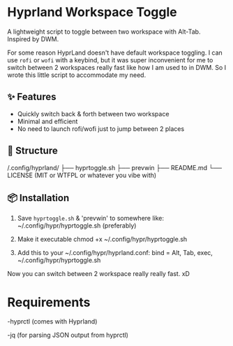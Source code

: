 # Hyprland Workspace Toggle

A lightweight script to toggle between two workspace with Alt-Tab.  
Inspired by DWM.

For some reason HyprLand doesn't have default workspace toggling. I can use `rofi` or `wofi` with a keybind, but it was super inconvenient for me to switch between 2 
workspaces really fast like how I am used to in DWM. So I wrote this little script to accommodate my need.

## ✨ Features

- Quickly switch back & forth between two workspace
- Minimal and efficient
- No need to launch rofi/wofi just to jump between 2 places

## 📁 Structure
/.config/hyprland/
├── hyprtoggle.sh
├── prevwin
├── README.md
└── LICENSE (MIT or WTFPL or whatever you vibe with)


## 📦 Installation

1. Save `hyprtoggle.sh` & 'prevwin' to somewhere like:
~/.config/hypr/hyprtoggle.sh (preferably)

2. Make it executable
chmod +x ~/.config/hypr/hyprtoggle.sh

3. Add this to your ~/.config/hypr/hyprland.conf:
bind = Alt, Tab, exec, ~/.config/hypr/hyprtoggle.sh

Now you can switch between 2 workspace really really fast. xD

# Requirements
-hyprctl (comes with Hyprland)

-jq (for parsing JSON output from hyprctl)
